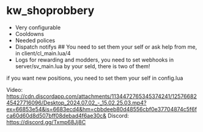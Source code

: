 # kw_shoprobbery

- Very configurable
- Cooldowns
- Needed polices
- Dispatch notifys ## You need to set them your self or ask help from me, in client/cl_main.lua/4
- Logs for rewarding and modders, you need to set webhooks in server/sv_main.lua by your seld, there is two of them!

if you want new positions, you need to set them your self in config.lua

Video: https://cdn.discordapp.com/attachments/1134472765345374241/1257668245427716096/Desktop_2024.07.02_-_15.02.25.03.mp4?ex=66853e54&is=6683ecd4&hm=cbbdeeb80d48556cbf0e37704874c5f6fca60d60d8d507bff08debad4f6ae30c&
Discord: https://discord.gg/Txmp68Jj8C
